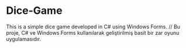 # Dice-Game
This is a simple dice game developed in C# using Windows Forms.  //  Bu proje, C# ve Windows Forms kullanılarak geliştirilmiş basit bir zar oyunu uygulamasıdır.
